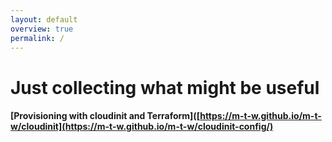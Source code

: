 ```yaml
---
layout: default
overview: true
permalink: /
---
```


# Just collecting what might be useful

#### [Provisioning with cloudinit and Terraform]([https://m-t-w.github.io/m-t-w/cloudinit](https://m-t-w.github.io/m-t-w/cloudinit-config/)
